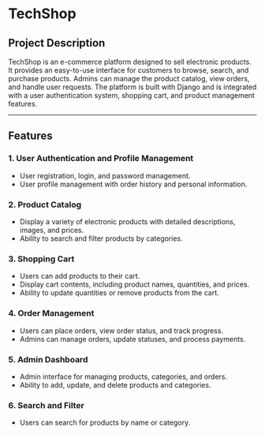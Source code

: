 # TechShop

## Project Description

TechShop is an e-commerce platform designed to sell electronic products. It provides an easy-to-use interface for customers to browse, search, and purchase products. Admins can manage the product catalog, view orders, and handle user requests. The platform is built with Django and is integrated with a user authentication system, shopping cart, and product management features.

---

## Features

### 1. **User Authentication and Profile Management**
- User registration, login, and password management.
- User profile management with order history and personal information.

### 2. **Product Catalog**
- Display a variety of electronic products with detailed descriptions, images, and prices.
- Ability to search and filter products by categories.

### 3. **Shopping Cart**
- Users can add products to their cart.
- Display cart contents, including product names, quantities, and prices.
- Ability to update quantities or remove products from the cart.

### 4. **Order Management**
- Users can place orders, view order status, and track progress.
- Admins can manage orders, update statuses, and process payments.

### 5. **Admin Dashboard**
- Admin interface for managing products, categories, and orders.
- Ability to add, update, and delete products and categories.

### 6. **Search and Filter**
- Users can search for products by name or category.


